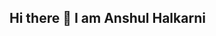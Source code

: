 ## Hi there 👋 I am Anshul Halkarni

<!--
Anshulhalkarni/Anshulhalkarni is a ✨ _special_ ✨ repository because its `README.md` (this file) appears on your GitHub profile.

Here are some ideas to get you started:

- 🔭 I’m currently working on DSA Leetcode , Al and Ml projects .
- 🌱 I’m currently learning Postgrse SQL
- 👯 I’m looking to collaborate on opensource
- 🤔 I’m looking for help with ...
- 💬 Ask me about ...
- 📫 How to reach me: ...
- 😄 Pronouns: ...
- ⚡ Fun fact: ...
-->
